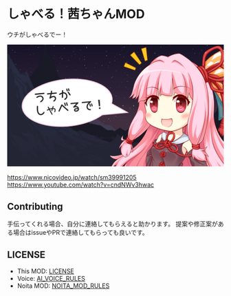 # しゃべる！茜ちゃんMOD

ウチがしゃべるでー！

![茜ちゃんサムネ](workshop_preview_image.png)

https://www.nicovideo.jp/watch/sm39991205
https://www.youtube.com/watch?v=cndNWv3hwac

## Contributing

手伝ってくれる場合、自分に連絡してもらえると助かります。
提案や修正案がある場合はissueやPRで連絡してもらっても良いです。

## LICENSE

- This MOD: [LICENSE](/LICENSE)
- Voice: [AI_VOICE_RULES](docs/AI_VOICE_RULES.md)
- Noita MOD: [NOITA_MOD_RULES](docs/NOITA_MOD_RULES.md)
